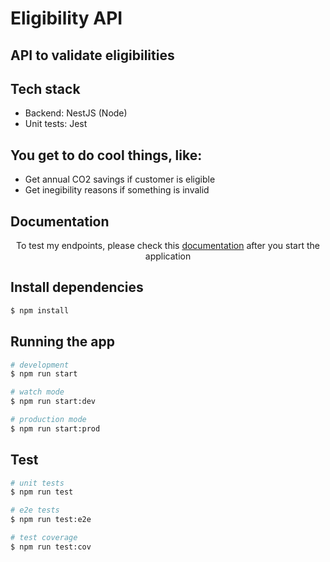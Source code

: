 # Eligibility API

## API to validate eligibilities

## Tech stack
* Backend: NestJS (Node)
* Unit tests: Jest

## You get to do cool things, like:
* Get annual CO2 savings if customer is eligible
* Get inegibility reasons if something is invalid

## Documentation
<p align="center">
  To test my endpoints, please check this
  <a href="https://customer-eligibility-api.vercel.app/docs" target="blank">documentation</a> after you start the application
</p>

## Install dependencies

```bash
$ npm install
```

## Running the app

```bash
# development
$ npm run start

# watch mode
$ npm run start:dev

# production mode
$ npm run start:prod
```

## Test

```bash
# unit tests
$ npm run test

# e2e tests
$ npm run test:e2e

# test coverage
$ npm run test:cov
```
